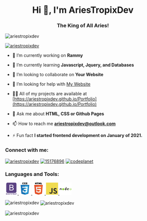 <h1 align="center">Hi 👋, I'm AriesTropixDev</h1>
<h3 align="center">The King of All Aries!</h3>

<p align="left"> <img src="https://komarev.com/ghpvc/?username=ariestropixdev&label=Profile%20views&color=0e75b6&style=flat" alt="ariestropixdev" /> </p>

<p align="left"> <a href="https://github.com/ryo-ma/github-profile-trophy"><img src="https://github-profile-trophy.vercel.app/?username=ariestropixdev" alt="ariestropixdev" /></a> </p>

- 🔭 I’m currently working on **Rammy**

- 🌱 I’m currently learning **Javascript, Jquery, and Databases**

- 👯 I’m looking to collaborate on **Your Website**

- 🤝 I’m looking for help with [My Website](https://ariestropixdev.github.io/)

- 👨‍💻 All of my projects are available at [https://ariestropixdev.github.io/Portfolio](https://ariestropixdev.github.io/Portfolio)

- 💬 Ask me about **HTML, CSS or Github Pages**

- 📫 How to reach me **ariestropixdev@outlook.com**

- ⚡ Fun fact **I started frontend development on January of 2021.**

<h3 align="left">Connect with me:</h3>
<p align="left">
<a href="https://codepen.io/ariestropixdev" target="blank"><img align="center" src="https://raw.githubusercontent.com/rahuldkjain/github-profile-readme-generator/neutral-icons/src/images/icons/Social/codepen.svg" alt="ariestropixdev" height="30" width="40"/></a>
<a href="https://stackoverflow.com/users/15176896" target="blank"><img align="center" src="https://raw.githubusercontent.com/rahuldkjain/github-profile-readme-generator/neutral-icons/src/images/icons/Social/stack-overflow.svg" alt="15176896" height="30" width="40"/></a>
<a href="https://www.youtube.com/c/codeplanet" target="blank"><img align="center" src="https://raw.githubusercontent.com/rahuldkjain/github-profile-readme-generator/neutral-icons/src/images/icons/Social/youtube.svg" alt="codeplanet" height="30" width="40"/></a>
</p>

<h3 align="left">Languages and Tools:</h3>
<p align="left"> <a href="https://getbootstrap.com" target="_blank"> <img src="https://raw.githubusercontent.com/devicons/devicon/master/icons/bootstrap/bootstrap-plain-wordmark.svg" alt="bootstrap" width="40" height="40"/> </a> <a href="https://www.w3schools.com/css/" target="_blank"> <img src="https://raw.githubusercontent.com/devicons/devicon/master/icons/css3/css3-original-wordmark.svg" alt="css3" width="40" height="40"/> </a> <a href="https://www.w3.org/html/" target="_blank"> <img src="https://raw.githubusercontent.com/devicons/devicon/master/icons/html5/html5-original-wordmark.svg" alt="html5" width="40" height="40"/> </a> <a href="https://developer.mozilla.org/en-US/docs/Web/JavaScript" target="_blank"> <img src="https://raw.githubusercontent.com/devicons/devicon/master/icons/javascript/javascript-original.svg" alt="javascript" width="40" height="40"/> </a> <a href="https://nodejs.org" target="_blank"> <img src="https://raw.githubusercontent.com/devicons/devicon/master/icons/nodejs/nodejs-original-wordmark.svg" alt="nodejs" width="40" height="40"/> </a> </p>

<p><img align="left" src="https://github-readme-stats.vercel.app/api/top-langs?username=ariestropixdev&show_icons=true&locale=en&layout=compact" alt="ariestropixdev" /></p>

<p>&nbsp;<img align="center" src="https://github-readme-stats.vercel.app/api?username=ariestropixdev&show_icons=true&locale=en" alt="ariestropixdev" /></p>

<p><img align="center" src="https://github-readme-streak-stats.herokuapp.com/?user=ariestropixdev&" alt="ariestropixdev" /></p>
